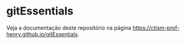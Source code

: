 # gitEssentials

Veja a documentação deste repositório na página https://ctism-prof-henry.github.io/gitEssentials.
